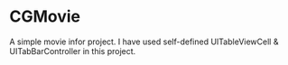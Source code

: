 # CGMovie
A simple movie infor project.
I have used self-defined UITableViewCell & UITabBarController in this project.
